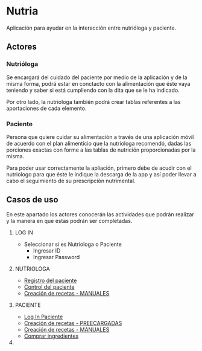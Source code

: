 # Nutria

Aplicación para ayudar en la interacción entre nutrióloga y paciente.


## Actores

### Nutrióloga
Se encargará del cuidado del paciente por medio de la aplicación y de la misma forma, podrá estar en conctacto con la alimentación que éste vaya teniendo y saber si está cumpliendo con la dita que se le ha indicado.

Por otro lado, la nutriologa también podrá crear tablas referentes a las aportaciones de cada elemento.

### Paciente
Persona que quiere cuidar su alimentación a través de una aplicación móvil de acuerdo con el plan alimenticio que la nutriologa recomendó, dadas las porciones exactas con forme a las tablas de nutrición proporcionadas por la misma.

Para poder usar correctamente la apliación, primero debe de acudir con el nutriologo para que éste le indique la descarga de la app y así poder llevar a cabo el seguimiento de su prescripción nutrimental.

## Casos de uso
En este apartado los actores conocerán las actividades que podrán realizar y la manera en que éstas podrán ser completadas.

1. LOG IN
	- Seleccionar si es Nutriologa o Paciente
		- Ingresar ID
		- Ingresar Password

2. NUTRIOLOGA
	- [Registro del paciente](https://github.com/INMEGEN/nutria/blob/master/Casos%20de%20Uso/RegistroPac.md)
	- [Control del paciente](https://github.com/INMEGEN/nutria/blob/master/Casos%20de%20Uso/Control%20del%20paciente.md)
	- [Creación de recetas - MANUALES](https://github.com/INMEGEN/nutria/blob/master/Casos%20de%20Uso/Recetas%20Manuales.md)

3. PACIENTE
	- [Log In Paciente](https://github.com/INMEGEN/nutria/blob/master/Casos%20de%20Uso/LOGIN%20DE%20PACIENTE.md)
	- [Creación de recetas - PREECARGADAS](https://github.com/INMEGEN/nutria/blob/master/Casos%20de%20Uso/Recetas%20default.md)
	- [Creación de recetas - MANUALES](https://github.com/INMEGEN/nutria/blob/master/Casos%20de%20Uso/Recetas%20Manuales.md)
	- [Comprar ingredientes](https://github.com/INMEGEN/nutria/blob/master/Casos%20de%20Uso/Lista%20de%20compras.md)

4. 